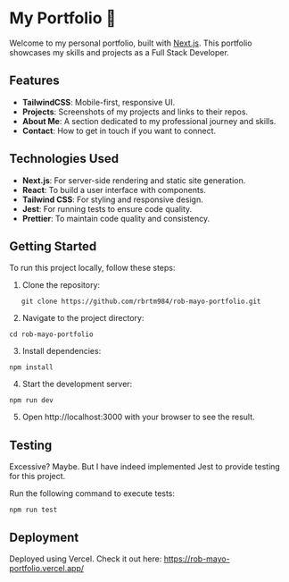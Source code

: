 # My Portfolio 🦉
Welcome to my personal portfolio, built with [Next.js](https://nextjs.org/). This portfolio showcases my skills and projects as a Full Stack Developer.

## Features

- **TailwindCSS**: Mobile-first, responsive UI.
- **Projects**: Screenshots of my projects and links to their repos.
- **About Me**: A section dedicated to my professional journey and skills.
- **Contact**: How to get in touch if you want to connect.

## Technologies Used

- **Next.js**: For server-side rendering and static site generation.
- **React**: To build a user interface with components.
- **Tailwind CSS**: For styling and responsive design.
- **Jest**: For running tests to ensure code quality.
- **Prettier**: To maintain code quality and consistency.

## Getting Started

To run this project locally, follow these steps:

1. Clone the repository:

```
   git clone https://github.com/rbrtm984/rob-mayo-portfolio.git
```

2. Navigate to the project directory:

```
cd rob-mayo-portfolio
```

3. Install dependencies:

```
npm install
```

4. Start the development server:

```
npm run dev
```

5. Open http://localhost:3000 with your browser to see the result.

## Testing

Excessive? Maybe. But I have indeed implemented Jest to provide testing for this project.

Run the following command to execute tests:

```
npm run test
```

## Deployment

Deployed using Vercel. Check it out here: https://rob-mayo-portfolio.vercel.app/
